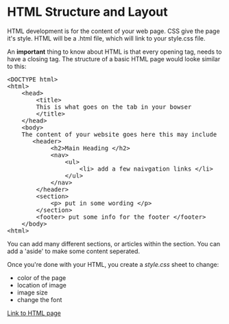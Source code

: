 # HTML Structure and Layout

HTML development is for the content of your web page.  CSS give the page it's style.  HTML will be a .html file, which will link to your style.css file.

An **important** thing to know about HTML is that every opening tag, needs to have a closing tag.  The structure of a basic HTML page would looke similar to this:

<pre>
&lt;DOCTYPE html&gt;
&lt;html&gt;
    &lt;head&gt;
        &lt;title&gt;
        This is what goes on the tab in your bowser
        &lt;/title&gt;
    &lt;/head&gt;
    &lt;body&gt;
    The content of your website goes here this may include
       &lt;header&gt;
            &lt;h2>Main Heading &lt;/h2&gt;
            &lt;nav&gt;
                &lt;ul&gt;
                    &lt;li&gt; add a few naivgation links &lt;/li&gt;
                &lt;/ul&gt;
            &lt;/nav&gt;
        &lt;/header&gt;
        &lt;section&gt;
            &lt;p&gt; put in some wording &lt;/p&gt;
        &lt;/section&gt;
        &lt;footer&gt; put some info for the footer &lt;/footer&gt;
    &lt;/body&gt;
&lt;html&gt;
</pre>


You can add many different sections, or articles within the section.  You can add a 'aside' to make some content seperated.

Once you're done with your HTML, you create a *style.css* sheet to change:

- color of the page
- location of image
- image size 
- change the font

[Link to HTML page]( https://amye29.github.io/html-css-js/.)
